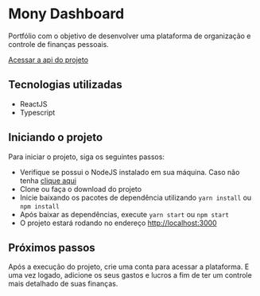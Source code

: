 
# Mony Dashboard 

Portfólio com o objetivo de desenvolver uma plataforma de organização e controle de finanças pessoais.

[Acessar a api do projeto](https://github.com/lucasesteves/mony-api) 

## Tecnologias utilizadas

- ReactJS   
- Typescript

## Iniciando o projeto

Para iniciar o projeto, siga os seguintes passos:

- Verifique se possui o NodeJS instalado em sua máquina. Caso não tenha [clique aqui](https://nodejs.org/en/)
- Clone ou faça o download do projeto
- Inicie baixando os pacotes de dependência utilizando `yarn install` ou `npm install`
- Após baixar as dependências, execute `yarn start` ou `npm start`
- O projeto estará rodando no endereço [http://localhost:3000](http://localhost:3000)

## Próximos passos

Após a execução do projeto, crie uma conta para acessar a plataforma. E uma vez logado, adicione os seus gastos e lucros a fim de ter um controle mais detalhado de suas finanças.